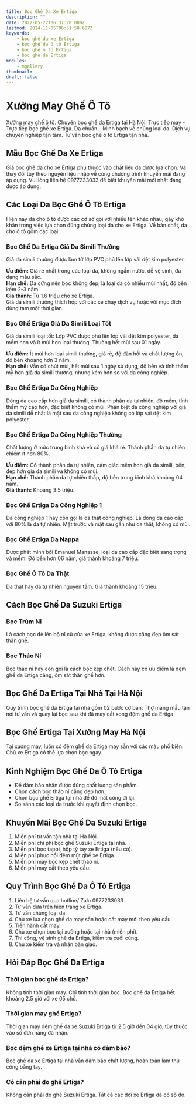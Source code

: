 ```yaml
---
title: Bọc Ghế Da Xe Ertiga
description: ""
date: 2022-05-22T06:37:28.000Z
lastmod: 2024-11-05T06:51:58.687Z
keywords:
    - bọc ghế da xe Ertiga
    - bọc ghế da ô tô Ertiga
    - bọc ghế ô tô Ertiga
    - bọc ghế da Ertiga
modules:
    - mgallery
thumbnail: 
draft: false
---
```

# Xưởng May Ghế Ô Tô

Xưởng may ghế ô tô. Chuyên [bọc ghế da Ertiga](https://bocgheoto.vn/suzuki/boc-ghe-da-xe-ertiga.html) tại Hà Nội. Trực tiếp may - Trực tiếp bọc ghế xe Ertiga. Da chuẩn – Minh bạch về chủng loại da. Dịch vụ chuyên nghiệp tận tâm. Tư vấn bọc ghế ô tô Ertiga tận nhà.

## Mẫu Bọc Ghế Da Xe Ertiga

Giá bọc ghế da cho xe Ertiga phụ thuộc vào chất liệu da được lựa chọn. Và thay đổi tùy theo nguyên liệu nhập về cùng chương trình khuyến mãi đang áp dụng. Vui lòng liên hệ 0977233033 để biết khuyến mãi mới nhất đang được áp dụng.

## Các Loại Da Bọc Ghế Ô Tô Ertiga

Hiện nay da cho ô tô được các cơ sở gọi với nhiều tên khác nhau, gây khó khăn trong việc lựa chọn đúng chủng loại da cho xe Ertiga. Về bản chất, da cho ô tô gồm các loại:

### Bọc Ghế Da Ertiga Giả Da Simili Thường

Giả da simili thường được làm từ lớp PVC phủ lên lớp vải dệt kim polyester.

**Ưu điểm:** Giá rẻ nhất trong các loại da, không ngấm nước, dễ vệ sinh, đa dạng màu sắc.  
**Hạn chế:** Da cứng nên bọc không đẹp, là loại da có nhiều mùi nhất, độ bền kém 2-3 năm.  
**Giá thành:** Từ 1.6 triệu cho xe Ertiga.  
Giả da simili thường thích hợp với các xe chạy dịch vụ hoặc với mục đích dùng tạm một thời gian.

### Bọc Ghế Ertiga Giả Da Simili Loại Tốt

Giả da simili loại tốt: Lớp PVC được phủ lên lớp vải dệt kim polyester, da mềm hơn và ít mùi hơn loại thường. Thường hết mùi sau 01 ngày.

**Ưu điểm:** Ít mùi hơn loại simili thường, giá rẻ, độ đàn hồi và chất lượng ổn, độ bền khoảng hơn 3 năm.  
**Hạn chế:** Vẫn có chút mùi, hết mùi sau 1 ngày sử dụng, độ bền và tính thẩm mỹ hơn giả da simili thường, nhưng kém hơn so với da công nghiệp.

### Bọc Ghế Ertiga Da Công Nghiệp

Dòng da cao cấp hơn giả da simili, có thành phần da tự nhiên, độ mềm, tính thẩm mỹ cao hơn, đặc biệt không có mùi. Phân biệt da công nghiệp với giả da simili dễ nhất là mặt sau da công nghiệp không có lớp vải dệt kim polyester.

### Bọc Ghế Ertiga Da Công Nghiệp Thường

Chất lượng ở mức trung bình khá và có giá khá rẻ. Thành phần da tự nhiên chiếm ít hơn 80%.

**Ưu điểm:** Có thành phần da tự nhiên, cảm giác mềm hơn giả da simili, bền, đẹp hơn giả da simili và không có mùi.  
**Hạn chế:** Thành phần da tự nhiên thấp, độ bền trung bình khá khoảng 04 năm.  
**Giá thành:** Khoảng 3.5 triệu.

### Bọc Ghế Ertiga Da Công Nghiệp 1

Da công nghiệp 1 hay còn gọi là da thật công nghiệp. Là dòng da cao cấp với 80% là da tự nhiên. Mặt trước và mặt sau gần như da thật, không có mùi.

### Bọc Ghế Ertiga Da Nappa

Được phát minh bởi Emanuel Manasse, loại da cao cấp đặc biệt sang trọng và mềm. Độ bền hơn 06 năm, giá thành khoảng 7 triệu.

### Bọc Ghế Ô Tô Da Thật

Da thật hay da tự nhiên nguyên tấm. Giá thành khoảng 15 triệu. 

## Cách Bọc Ghế Da Suzuki Ertiga

### Bọc Trùm Nỉ

Là cách bọc đè lên bộ nỉ cũ của xe Ertiga, không được căng đẹp ôm sát thân ghế.

### Bọc Tháo Nỉ

Bọc tháo nỉ hay còn gọi là cách bọc kẹp chết. Cách này có ưu điểm là đệm ghế da Ertiga căng, ôm sát thân ghế hơn.

## Bọc Ghế Da Ertiga Tại Nhà Tại Hà Nội

Quy trình bọc ghế da Ertiga tại nhà gồm 02 bước cơ bản: Thợ mang mẫu tận nơi tư vấn và quay lại bọc sau khi đã may cắt xong đệm ghế da Ertiga.

## Bọc Ghế Ertiga Tại Xưởng May Hà Nội

Tại xưởng may, luôn có đệm ghế da Ertiga may sẵn với các màu phổ biến. Chủ xe Ertiga có thể lựa chọn bọc ngay.

## Kinh Nghiệm Bọc Ghế Da Ô Tô Ertiga

- Để đảm bảo nhận được đúng chất lượng sản phẩm.
- Chọn cách bọc tháo nỉ căng đẹp hơn.
- Chọn bọc ghế Ertiga tại nhà để đỡ mất công đi lại.
- So sánh các loại da trước khi quyết định chọn bọc.

## Khuyến Mãi Bọc Ghế Da Suzuki Ertiga

1. Miễn phí tư vấn tận nhà tại Hà Nội.
2. Miễn phí chi phí bọc ghế Suzuki Ertiga tại nhà.
3. Miễn phí bọc tappi, hộp tỳ tay xe Ertiga (nếu có).
4. Miễn phí phục hồi đệm mút ghế xe Ertiga.
5. Miễn phí may bọc kẹp chết tháo nỉ.
6. Miễn phí may cắt theo yêu cầu.

## Quy Trình Bọc Ghế Da Ô Tô Ertiga

1. Liên hệ tư vấn qua hotline/ Zalo 0977233033.
2. Tư vấn dựa trên hiện trạng xe Ertiga.
3. Tư vấn chủng loại da.
4. Chủ xe lựa chọn ghế da may sẵn hoặc cắt may mới theo yêu cầu.
5. Tiến hành cắt may.
6. Chủ xe chọn bọc tại xưởng hoặc tại nhà (miễn phí).
7. Thi công, vệ sinh ghế da Ertiga, kiểm tra cuối cùng.
8. Chủ xe kiểm tra và nhận bàn giao.

## Hỏi Đáp Bọc Ghế Da Ertiga

### Thời gian bọc ghế da Ertiga?
Không tính thời gian may. Chỉ tính thời gian bọc. Bọc ghế da Ertiga hết khoảng 2.5 giờ với xe 05 chỗ.

### Thời gian may ghế Ertiga?
Thời gian may đệm ghế da xe Suzuki Ertiga từ 2.5 giờ đến 04 giờ, tùy thuộc vào số đơn hàng đã nhận.

### Bọc đệm ghế xe Ertiga tại nhà có đảm bảo?
Bọc ghế da xe Ertiga tại nhà vẫn đảm bảo chất lượng, hoàn toàn làm thủ công bằng tay.

### Có cần phải đo ghế Ertiga?
Không cần phải đo ghế Suzuki Ertiga. Tất cả các đời xe Ertiga đã có số đo.
 